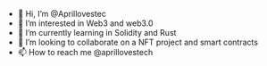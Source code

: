 - 👋 Hi, I’m @Aprillovestec
- 👀 I’m interested in Web3 and web3.0
- 🌱 I’m currently learning in Solidity and Rust
- 💞️ I’m looking to collaborate on a NFT project and smart contracts
- 📫 How to reach me @aprillovestech

<!---
Aprillovestec/Aprillovestec is a ✨ special ✨ repository because its `README.md` (this file) appears on your GitHub profile.
You can click the Preview link to take a look at your changes.
--->
